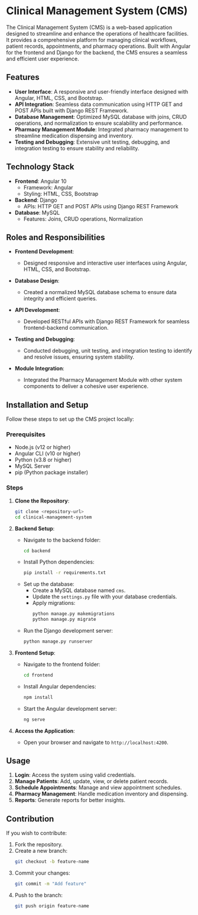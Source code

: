 # Clinical Management System (CMS)

The Clinical Management System (CMS) is a web-based application designed to streamline and enhance the operations of healthcare facilities. It provides a comprehensive platform for managing clinical workflows, patient records, appointments, and pharmacy operations. Built with Angular for the frontend and Django for the backend, the CMS ensures a seamless and efficient user experience.

## Features

- **User Interface**: A responsive and user-friendly interface designed with Angular, HTML, CSS, and Bootstrap.
- **API Integration**: Seamless data communication using HTTP GET and POST APIs built with Django REST Framework.
- **Database Management**: Optimized MySQL database with joins, CRUD operations, and normalization to ensure scalability and performance.
- **Pharmacy Management Module**: Integrated pharmacy management to streamline medication dispensing and inventory.
- **Testing and Debugging**: Extensive unit testing, debugging, and integration testing to ensure stability and reliability.

## Technology Stack

- **Frontend**: Angular 10
  - Framework: Angular
  - Styling: HTML, CSS, Bootstrap
- **Backend**: Django
  - APIs: HTTP GET and POST APIs using Django REST Framework
- **Database**: MySQL
  - Features: Joins, CRUD operations, Normalization

## Roles and Responsibilities

- **Frontend Development**:
  - Designed responsive and interactive user interfaces using Angular, HTML, CSS, and Bootstrap.
  
- **Database Design**:
  - Created a normalized MySQL database schema to ensure data integrity and efficient queries.

- **API Development**:
  - Developed RESTful APIs with Django REST Framework for seamless frontend-backend communication.

- **Testing and Debugging**:
  - Conducted debugging, unit testing, and integration testing to identify and resolve issues, ensuring system stability.

- **Module Integration**:
  - Integrated the Pharmacy Management Module with other system components to deliver a cohesive user experience.

## Installation and Setup

Follow these steps to set up the CMS project locally:

### Prerequisites
- Node.js (v12 or higher)
- Angular CLI (v10 or higher)
- Python (v3.8 or higher)
- MySQL Server
- pip (Python package installer)

### Steps
1. **Clone the Repository**:
   ```bash
   git clone <repository-url>
   cd clinical-management-system
   ```

2. **Backend Setup**:
   - Navigate to the backend folder:
     ```bash
     cd backend
     ```
   - Install Python dependencies:
     ```bash
     pip install -r requirements.txt
     ```
   - Set up the database:
     - Create a MySQL database named `cms`.
     - Update the `settings.py` file with your database credentials.
     - Apply migrations:
       ```bash
       python manage.py makemigrations
       python manage.py migrate
       ```
   - Run the Django development server:
     ```bash
     python manage.py runserver
     ```

3. **Frontend Setup**:
   - Navigate to the frontend folder:
     ```bash
     cd frontend
     ```
   - Install Angular dependencies:
     ```bash
     npm install
     ```
   - Start the Angular development server:
     ```bash
     ng serve
     ```

4. **Access the Application**:
   - Open your browser and navigate to `http://localhost:4200`.

## Usage

1. **Login**: Access the system using valid credentials.
2. **Manage Patients**: Add, update, view, or delete patient records.
3. **Schedule Appointments**: Manage and view appointment schedules.
4. **Pharmacy Management**: Handle medication inventory and dispensing.
5. **Reports**: Generate reports for better insights.

## Contribution

If you wish to contribute:
1. Fork the repository.
2. Create a new branch:
   ```bash
   git checkout -b feature-name
   ```
3. Commit your changes:
   ```bash
   git commit -m "Add feature"
   ```
4. Push to the branch:
   ```bash
   git push origin feature-name
   ```
